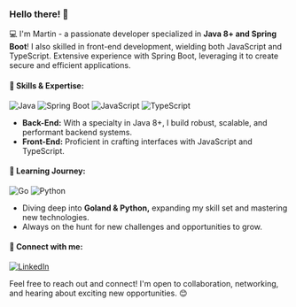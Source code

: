 ### Hello there! 👋

💻 I'm Martin - a passionate developer specialized in **Java 8+ and Spring Boot**! I also skilled in front-end development, wielding both JavaScript and TypeScript. 
Extensive experience with Spring Boot, leveraging it to create secure and efficient applications.


#### 🚀 Skills & Expertise:
![Java](https://img.shields.io/badge/-Java-007396?style=flat-square&logo=java) ![Spring Boot](https://img.shields.io/badge/-Spring_Boot-6DB33F?style=flat-square&logo=spring-boot) ![JavaScript](https://img.shields.io/badge/-JavaScript-F7DF1E?style=flat-square&logo=javascript&logoColor=black) ![TypeScript](https://img.shields.io/badge/-TypeScript-3178C6?style=flat-square&logo=typescript&logoColor=white)
- **Back-End:** With a specialty in Java 8+, I build robust, scalable, and performant backend systems. 
- **Front-End:** Proficient in crafting interfaces with JavaScript and TypeScript.

#### 🌱 Learning Journey:
![Go](https://img.shields.io/badge/-Go-00ADD8?style=flat-square&logo=go&logoColor=white) 
![Python](https://img.shields.io/badge/-Python-3776AB?style=flat-square&logo=python&logoColor=white)
- Diving deep into **Goland & Python,** expanding my skill set and mastering new technologies.
- Always on the hunt for new challenges and opportunities to grow.



#### 🔗 Connect with me:
[![LinkedIn](https://img.shields.io/badge/-LinkedIn-0077B5?style=flat-square&logo=linkedin&logoColor=white)](https://linkedin.com/in/martinhuberdev)
<!-- [![Twitter](https://img.shields.io/badge/-Twitter-1DA1F2?style=flat-square&logo=twitter&logoColor=white)](https://twitter.com/your-twitter-handle)

#### 🚀 CryptoBro:
- Avid participant and believer in the crypto space.
- Exploring blockchain technologies and crypto projects to understand their potential and applications.
-->

Feel free to reach out and connect! I'm open to collaboration, networking, and hearing about exciting new opportunities. 😊
